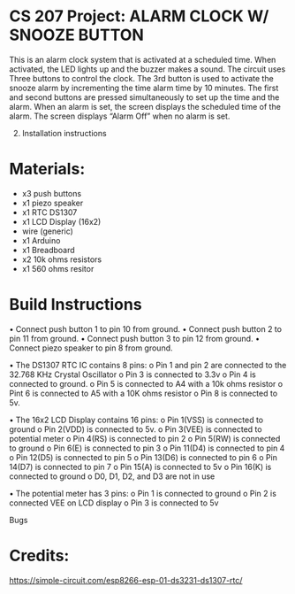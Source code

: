 
# CS 207 Project: ALARM CLOCK W/ SNOOZE BUTTON

This is an alarm clock system that is activated at a scheduled time. 
When activated, the LED lights up and the buzzer makes a sound.
The circuit uses Three buttons to control the clock.
The 3rd button is used to activate the snooze alarm by incrementing the time alarm time by 10 minutes.
The first and second buttons are pressed simultaneously to set up the time and the alarm. 
When an alarm is set, the screen displays the scheduled time of the alarm. 
The screen displays “Alarm Off” when no alarm is set.

2.	Installation instructions
# Materials:
-	x3 push buttons
-	x1 piezo speaker
-	x1 RTC DS1307
-	x1 LCD Display (16x2)
-	wire (generic)
-	x1 Arduino
-	x1 Breadboard
-	x2 10k ohms resistors
-	x1 560 ohms resitor

# Build Instructions
•	Connect push button 1 to pin 10 from ground.
•	Connect push button 2 to pin 11 from ground.
•	Connect push button 3 to pin 12 from ground.
•	Connect piezo speaker to pin 8 from ground.

•	The DS1307 RTC IC contains 8 pins:
o	Pin 1 and pin 2 are connected to the 32.768 KHz Crystal Oscillator
o	Pin 3 is connected to 3.3v
o	Pin 4 is connected to ground.
o	Pin 5 is connected to A4 with a 10k ohms resistor
o	Pint 6 is connected to A5 with a 10K ohms resistor
o	Pin 8 is connected to 5v.

•	The 16x2 LCD Display contains 16 pins:
o	Pin 1(VSS) is connected to ground
o	Pin 2(VDD) is connected to 5v.
o	Pin 3(VEE) is connected to potential meter
o	Pin 4(RS) is connected to pin 2
o	Pin 5(RW) is connected to ground
o	Pin 6(E) is connected to pin 3
o	Pin 11(D4) is connected to pin 4
o	Pin 12(D5) is connected to pin 5
o	Pin 13(D6) is connected to pin 6
o	Pin 14(D7) is connected to pin 7
o	Pin 15(A) is connected to 5v
o	Pin 16(K) is connected to ground
o D0, D1, D2, and D3 are not in use

•	The potential meter has 3 pins:
o	Pin 1 is connected to ground
o	Pin 2 is connected VEE on LCD display 
o	Pin 3 is connected to 5v


Bugs


# Credits:
https://simple-circuit.com/esp8266-esp-01-ds3231-ds1307-rtc/

